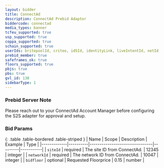 ```yaml
---
layout: bidder
title: ConnectAd
description: ConnectAd Prebid Adaptor
biddercode: connectad
media_types: banner
tcfeu_supported: true
usp_supported: true
coppa_supported: true
schain_supported: true
userIds: britepoolId, criteo, id5Id, identityLink, liveIntentId, netId, parrableId, pubCommonId, unifiedId
prebid_member: true
safeframes_ok: true
floors_supported: true
pbjs: true
pbs: true
gvl_id: 138
sidebarType: 1
---
```


### Prebid Server Note

Please reach out to your ConnectAd Account Manager before configuring the S2S adapter for approval and setup.

### Bid Params

{: .table .table-bordered .table-striped }
| Name        | Scope    | Description                    | Example | Type      |
|-------------|----------|--------------------------------|---------|-----------|
| `siteId`    | required | The site ID from ConnectAd.    | 12345   | integer   |
| `networkId` | required | The network ID from ConnectAd. | 10047   | integer   |
| `bidfloor`  | optional | Requested Floorprice           | 0.15    | number    |
